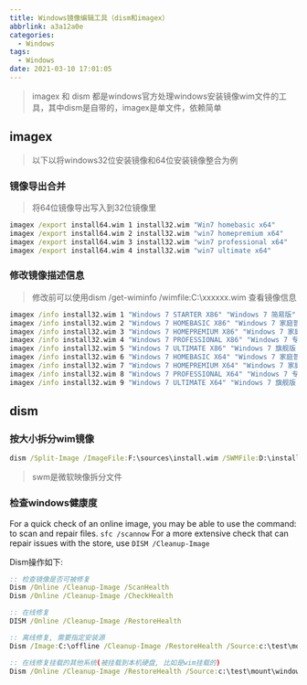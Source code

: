 ```yaml
---
title: Windows镜像编辑工具（dism和imagex）
abbrlink: a3a12a0e
categories:
  - Windows
tags:
  - Windows
date: 2021-03-10 17:01:05
---
```


> imagex 和 dism 都是windows官方处理windows安装镜像wim文件的工具，其中dism是自带的，imagex是单文件，依赖简单

## imagex

> 以下以将windows32位安装镜像和64位安装镜像整合为例

### 镜像导出合并

> 将64位镜像导出写入到32位镜像里

```bat
imagex /export install64.wim 1 install32.wim "Win7 homebasic x64"
imagex /export install64.wim 2 install32.wim "win7 homepremium x64"
imagex /export install64.wim 3 install32.wim "win7 professional x64"
imagex /export install64.wim 4 install32.wim "win7 ultimate x64"
```

### 修改镜像描述信息

> 修改前可以使用dism /get-wiminfo /wimfile:C:\xxxxxx.wim 查看镜像信息

```bat
imagex /info install32.wim 1 "Windows 7 STARTER X86" "Windows 7 简易版"
imagex /info install32.wim 2 "Windows 7 HOMEBASIC X86" "Windows 7 家庭普通版 32位"
imagex /info install32.wim 3 "Windows 7 HOMEPREMIUM X86" "Windows 7 家庭高级版 32位"
imagex /info install32.wim 4 "Windows 7 PROFESSIONAL X86" "Windows 7 专业版 32位"
imagex /info install32.wim 5 "Windows 7 ULTIMATE X86" "Windows 7 旗舰版 32位"
imagex /info install32.wim 6 "Windows 7 HOMEBASIC X64" "Windows 7 家庭普通版 64位"
imagex /info install32.wim 7 "Windows 7 HOMEPREMIUM X64" "Windows 7 家庭高级版 64位"
imagex /info install32.wim 8 "Windows 7 PROFESSIONAL X64" "Windows 7 专业版 64位"
imagex /info install32.wim 9 "Windows 7 ULTIMATE X64" "Windows 7 旗舰版 64位"
```

## dism

### 按大小拆分wim镜像

```bat
dism /Split-Image /ImageFile:F:\sources\install.wim /SWMFile:D:\install.swm /FileSize:4096
```

> swm是微软映像拆分文件

### 检查windows健康度

For a quick check of an online image, you may be able to use the command: to scan and repair files. `sfc /scannow`
For a more extensive check that can repair issues with the store, use  `DISM /Cleanup-Image`

Dism操作如下:

```bat
:: 检查镜像是否可被修复
Dism /Online /Cleanup-Image /ScanHealth
Dism /Online /Cleanup-Image /CheckHealth

:: 在线修复
DISM /Online /Cleanup-Image /RestoreHealth

:: 离线修复, 需要指定安装源
Dism /Image:C:\offline /Cleanup-Image /RestoreHealth /Source:c:\test\mount\windows

:: 在线修复挂载的其他系统(被挂载到本机硬盘, 比如是wim挂载的)
Dism /Online /Cleanup-Image /RestoreHealth /Source:c:\test\mount\windows /LimitAccess
```
